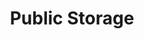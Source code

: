 ---
title: "Public Storage"
url: /lombard/public-storage-south-finley-road/
shop: storage rental
---